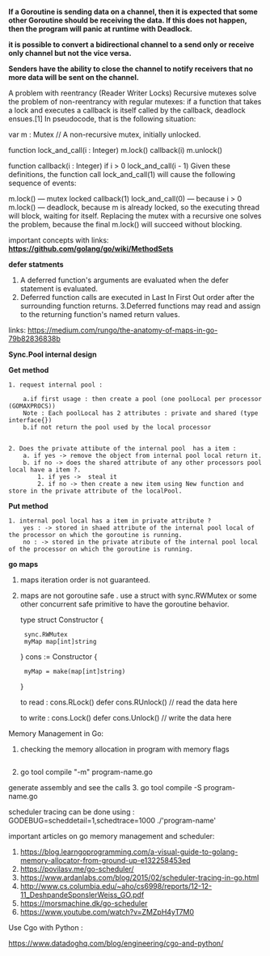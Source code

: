  **If a Goroutine is sending data on a channel, then it is expected that some other Goroutine should be receiving the data. If this does not happen, then the program will panic at runtime with Deadlock.**

 **it is possible to convert a bidirectional channel to a send only or receive only channel but not the vice versa.**

 **Senders have the ability to close the channel to notify receivers that no more data will be sent on the channel.**

 A problem with reentrancy (Reader Writer Locks)
 Recursive mutexes solve the problem of non-reentrancy with regular mutexes: if a function that takes a lock and executes a callback is itself called by the callback, deadlock ensues.[1] In pseudocode, that is the following situation:

var m : Mutex  // A non-recursive mutex, initially unlocked.

function lock_and_call(i : Integer)
    m.lock()
    callback(i)
    m.unlock()

function callback(i : Integer)
    if i > 0
        lock_and_call(i - 1)
Given these definitions, the function call lock_and_call(1) will cause the following sequence of events:

m.lock() — mutex locked
callback(1)
lock_and_call(0) — because i > 0
m.lock() — deadlock, because m is already locked, so the executing thread will block, waiting for itself.
Replacing the mutex with a recursive one solves the problem, because the final m.lock() will succeed without blocking.

important concepts with links:
**https://github.com/golang/go/wiki/MethodSets**

**defer statments**
1. A deferred function's arguments are evaluated when the defer statement is evaluated.
2. Deferred function calls are executed in Last In First Out order after the surrounding function returns.
3.Deferred functions may read and assign to the returning function's named return values.


links: https://medium.com/rungo/the-anatomy-of-maps-in-go-79b82836838b


**Sync.Pool internal design**

**Get method** 

	1. request internal pool :

		a.if first usage : then create a pool (one poolLocal per processor (GOMAXPROCS))
		Note : Each poolLocal has 2 attributes : private and shared (type interface{})
		b.if not return the pool used by the local processor


	2. Does the private attibute of the internal pool  has a item : 
		a. if yes -> remove the object from internal pool local return it.
		b. if no -> does the shared attribute of any other processors pool local have a item ?.
		 	1. if yes ->  steal it
		 	2. if no -> then create a new item using New function and store in the private attribute of the localPool.

**Put method**
```
1. internal pool local has a item in private attribute ?
	yes : -> stored in shaed attribute of the internal pool local of the processor on which the goroutine is running.
	no : -> stored in the private atribute of the internal pool local of the processor on which the goroutine is running.
```

**go maps**

1. maps iteration order is not guaranteed.
2. maps are not goroutine safe . use a struct with sync.RWMutex or some other concurrent safe primitive to have the goroutine behavior. 
	
	type struct Constructor {
		
		sync.RWMutex
		myMap map[int]string
	
	}
	cons := Constructor {
		
		myMap = make(map[int]string)
	
	}	
	
	to read :
	cons.RLock()
	defer cons.RUnlock()
	// read the data here
	
	to write :
	cons.Lock()
	defer cons.Unlock()
	// write the data here
	
	

Memory Management in Go:

1. checking the memory allocation in program with memory flags
	```go build -gcflags "--m -m" program-name.go
	```
2. go tool compile "-m" program-name.go 

generate assembly and see the calls 
3. go tool compile -S program-name.go
	
	
scheduler tracing can be done using :
GODEBUG=scheddetail=1,schedtrace=1000 ./'program-name'

important articles on go memory management and scheduler:

1. https://blog.learngoprogramming.com/a-visual-guide-to-golang-memory-allocator-from-ground-up-e132258453ed
2. https://povilasv.me/go-scheduler/
3. https://www.ardanlabs.com/blog/2015/02/scheduler-tracing-in-go.html
4. http://www.cs.columbia.edu/~aho/cs6998/reports/12-12-11_DeshpandeSponslerWeiss_GO.pdf
5. https://morsmachine.dk/go-scheduler
6. https://www.youtube.com/watch?v=ZMZpH4yT7M0


Use Cgo with Python :

https://www.datadoghq.com/blog/engineering/cgo-and-python/

